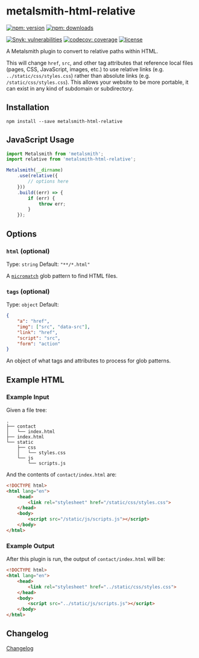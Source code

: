 # metalsmith-html-relative

[![npm: version](https://img.shields.io/npm/v/metalsmith-html-relative?color=%23cc3534&label=version&logo=npm&logoColor=white)](https://www.npmjs.com/package/metalsmith-html-relative)
[![npm: downloads](https://img.shields.io/npm/dw/metalsmith-html-relative?color=%23cc3534&logo=npm&logoColor=white)](https://www.npmjs.com/package/metalsmith-html-relative)

[![Snyk: vulnerabilities](https://snyk.io/test/npm/metalsmith-html-relative/badge.svg)](https://snyk.io/test/npm/metalsmith-html-relative)
[![codecov: coverage](https://img.shields.io/codecov/c/github/emmercm/metalsmith-plugins?flag=metalsmith-html-relative&logo=codecov&logoColor=white)](https://codecov.io/gh/emmercm/metalsmith-html-relative)
[![license](https://img.shields.io/github/license/emmercm/metalsmith-plugins?color=blue)](https://github.com/emmercm/metalsmith-plugins/blob/main/LICENSE)

A Metalsmith plugin to convert to relative paths within HTML.

This will change `href`, `src`, and other tag attributes that reference local files (pages, CSS, JavaScript, images, etc.) to use relative links (e.g. `../static/css/styles.css`) rather than absolute links (e.g. `/static/css/styles.css`). This allows your website to be more portable, it can exist in any kind of subdomain or subdirectory.

## Installation

```shell
npm install --save metalsmith-html-relative
```

## JavaScript Usage

```javascript
import Metalsmith from 'metalsmith';
import relative from 'metalsmith-html-relative';

Metalsmith(__dirname)
    .use(relative({
        // options here
    }))
    .build((err) => {
        if (err) {
            throw err;
        }
    });
```

## Options

### `html` (optional)

Type: `string` Default: `"**/*.html"`

A [`micromatch`](https://www.npmjs.com/package/micromatch) glob pattern to find HTML files.

### `tags` (optional)

Type: `object` Default:

```json
{
    "a": "href",
    "img": ["src", "data-src"],
    "link": "href",
    "script": "src",
    "form": "action"
}
```

An object of what tags and attributes to process for glob patterns.

## Example HTML

### Example Input

Given a file tree:

```text
.
├── contact
│   └── index.html
├── index.html
└── static
    ├── css
    │   └── styles.css
    └── js
        └── scripts.js
```

And the contents of `contact/index.html` are:

```html
<!DOCTYPE html>
<html lang="en">
    <head>
        <link rel="stylesheet" href="/static/css/styles.css">
    </head>
    <body>
        <script src="/static/js/scripts.js"></script>
    </body>
</html>
```

### Example Output

After this plugin is run, the output of `contact/index.html` will be:

```html
<!DOCTYPE html>
<html lang="en">
    <head>
        <link rel="stylesheet" href="../static/css/styles.css">
    </head>
    <body>
        <script src="../static/js/scripts.js"></script>
    </body>
</html>
```

## Changelog

[Changelog](./CHANGELOG.md)
